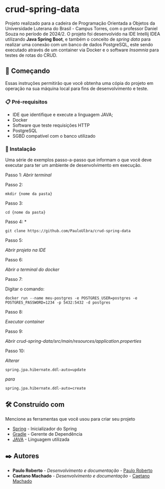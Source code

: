 # crud-spring-data

Projeto realizado para a cadeira de Programação Orientada a Objetos da Universidade Luterana do Brasil - Campus Torres, com o professor Daniel Souza no período de 2024/2. O projeto foi desenvolvido na IDE Intellij IDEA utilizando **Java Spring Boot**, e também o conceito de *spring data* para realizar uma conexão com um banco de dados PostgreSQL, este sendo executado através de um container via Docker e o software *Insomnia* para testes de rotas do CRUD.


## 🚀 Começando

Essas instruções permitirão que você obtenha uma cópia do projeto em operação na sua máquina local para fins de desenvolvimento e teste.

### 📋 Pré-requisitos

- IDE que identifique e execute a linguagem JAVA;
- Docker
- Software que teste requisições HTTP
- PostgreSQL
- SGBD compatível com o banco utilizado


### 🔧 Instalação

Uma série de exemplos passo-a-passo que informam o que você deve executar para ter um ambiente de desenvolvimento em execução.

Passo 1:
*Abrir terminal*

Passo 2: 
```
mkdir {nome da pasta}
```

Passo 3:
```
cd {nome da pasta}
```

Passo 4:
*
```
git clone https://github.com/PauloUlbra/crud-spring-data
```

Passo 5:

*Abrir projeto na IDE*

Passo 6:

*Abrir o terminal do docker*

Passo 7:

Digitar o comando:
```
docker run --name meu-postgres -e POSTGRES_USER=postgres -e POSTGRES_PASSWORD=1234 -p 5432:5432 -d postgres  
```

Passo 8:

*Executar container*

Passo 9:

*Abrir crud-spring-data/src/main/resources/application.properties*

Passo 10:

*Alterar* 
```
spring.jpa.hibernate.ddl-auto=update
```
*para* 
```
spring.jpa.hibernate.ddl-auto=create
```

## 🛠️ Construído com

Mencione as ferramentas que você usou para criar seu projeto

* [Spring](https://start.spring.io) - Inicializador do Spring
* [Gradle](https://grade.org) - Gerente de Dependência
* [JAVA](https://www.java.com/pt-BR/) - Linguagem utilizada


## ✒️ Autores


* **Paulo Roberto** - *Desenvolvimento e documentação* - [Paulo Roberto](https://github.com/PauloUlbra)
* **Caetano Machado** - *Desenvolvimento e documentação* - [Caetano Machado](https://github.com/MACHADO-Caetano)

